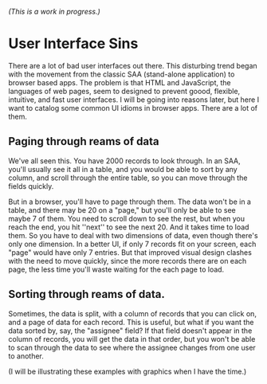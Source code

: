 *(This is a work in progress.)*

# User Interface Sins

There are a lot of bad user interfaces out there. This disturbing trend began with the movement from the classic SAA (stand-alone application) to browser based apps. The problem is that HTML and JavaScript, the languages of web pages, seem to designed to prevent goood, flexible, intuitive, and fast user interfaces. I will be going into reasons later, but here I want to catalog some common UI idioms in browser apps. There are a lot of them.

## Paging through reams of data

We've all seen this. You have 2000 records to look through. In an SAA, you'll usually see it all in a table, and you would be able to sort by any column, and scroll through the entire table, so you can move through the fields quickly.

But in a browser, you'll have to page through them. The data won't be in a table, and there may be 20 on a "page," but you'll only be able to see maybe 7 of them. You need to scroll down to see the rest, but when you reach the end, you hit ''next'' to see the next 20. And it takes time to load them. So you have to deal with two dimensions of data, even though there's only one dimension. In a better UI, if only 7 records fit on your screen, each "page" would have only 7 entries. But that improved visual design clashes with the need to move quickly, since the more records there are on each page, the less time you'll waste waiting for the each page to load.

## Sorting through reams of data.

Sometimes, the data is split, with a column of records that you can click on, and a page of data for each record. This is useful, but what if you want the data sorted by, say, the "assignee" field? If that field doesn't appear in the column of records, you will get the data in that order, but you won't be able to scan through the data to see where the assignee changes from one user to another. 

(I will be illustrating these examples with graphics when I have the time.)
